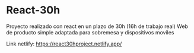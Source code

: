 # React-30h

Proyecto realizado con react en un plazo de 30h (16h de trabajo real)
Web de producto simple adaptada para sobremesa y dispositivos moviles

Link netlify: https://react30hproject.netlify.app/
